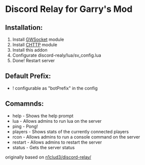 # Discord Relay for Garry's Mod

## Installation:
1. Install [GWSocket](https://github.com/FredyH/GWSockets/releases/) module
2. Install [CHTTP](https://github.com/timschumi/gmod-chttp/releases) module
3. Install this addon
4. Configurate discord-realy/lua/sv_config.lua
5. Done! Restart server

## Default Prefix:
* ! configurable as "botPrefix" in the config

## Comamnds:
* help    - Shows the help prompt
* lua     - Allows admins to run lua on the server
* ping    - Pong!
* players - Shows stats of the currently connected players
* rcon    - Allows admins to run a console command on the server
* restart - Allows admins to restart the server
* status  - Gets the server status

originally based on [n1clud3/discord-relay/](https://github.com/n1clud3/discord-relay/)
